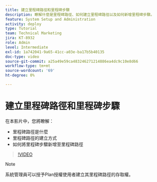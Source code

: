 ```yaml
---
title: 建立里程碑路徑和里程碑步驟
description: 瞭解什麼是里程碑路徑、如何建立里程碑路徑以及如何新增里程碑步驟。
feature: System Setup and Administration
activity: deploy
type: Tutorial
team: Technical Marketing
jira: KT-8932
role: Admin
level: Intermediate
exl-id: 1a742041-9a65-41cc-a03e-ba17b5b40135
doc-type: video
source-git-commit: a25a49e59ca483246271214886ea4dc9c10e8d66
workflow-type: tm+mt
source-wordcount: '69'
ht-degree: 0%

---
```


# 建立里程碑路徑和里程碑步驟

在本影片中，您將瞭解：

* 里程碑路徑是什麼
* 里程碑路徑的建立方式
* 如何將里程碑步驟新增至里程碑路徑

>[!VIDEO](https://video.tv.adobe.com/v/335204/?quality=12&learn=on)

>[!NOTE]
>
>系統管理員可以授予Plan授權使用者建立其里程碑路徑的存取權。
